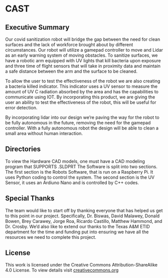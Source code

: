 # CAST
## Executive Summary
Our covid sanitization robot will bridge the gap between the need for clean surfaces and the lack of workforce brought about by different circumstances. Our robot will utilize a gamepad controller to move and Lidar as an early warning system of moving obstacles. To sanitize surfaces, we have a robotic arm equipped with UV lights that kill bacteria upon exposure and three time of flight sensors that will take in proximity data and maintain a safe distance between the arm and the surface to be cleaned. 

To allow the user to test the effectiveness of the robot we are also creating a bacteria killed indicator. This indicator uses a UV sensor to measure the amount of UV C radiation absorbed by the area and has the capabilities to communicate using IOT. By incorporating this product, we are giving the user an ability to test the effectiveness of the robot, this will be useful for error detection. 

By incorporating lidar into our design we’re paving the way for the robot to be fully autonomous in the future, removing the need for the gamepad controller. With a fully autonomous robot the design will be able to clean a small area without human interaction.

## Directories
To view the Hardware CAD models, one must have a CAD modeling program that SUPPORTS .SLDPRT
The Software is split into two sections. The first section is the Robots Software, that is run on a Raspberry Pi. It uses Python coding to control the system. The second section is the UV Sensor, it uses an Ardiuno Nano and is controlled by C++ codes.

## Special Thanks
The team would like to start off by thanking everyone that has helped us get to this point in our project. Specifically, Dr. Biswas, David Malawey, Donald Bowen, Brey Carawey, Jorge Roa, Ricardo Castillo, Matthew Hammond, and Dr. Crosby. We’d also like to extend our thanks to the Texas A&M ETID department for the time and funding put into ensuring we have all the resources we need to complete this project.

## License
This work is licensed under the Creative Commons Attribution-ShareAlike 4.0 License. To view details visit [creativecommons.org](https://creativecommons.org/licenses/by-sa/4.0/legalcode)
